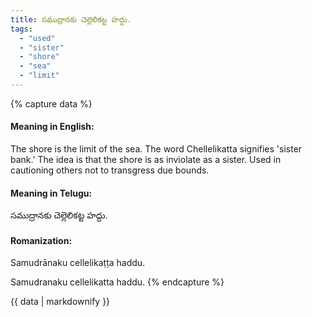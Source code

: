 ```yaml
---
title: సముద్రానకు చెల్లెలికట్ట హద్దు.
tags:
  - "used"
  - "sister"
  - "shore"
  - "sea"
  - "limit"
---
```


{% capture data %}
#### Meaning in English:
The shore is the limit of the sea.
The word Chellelikatta signifies 'sister bank.' The idea is that the shore is as inviolate as a sister.
Used in cautioning others not to transgress due bounds.

#### Meaning in Telugu:
సముద్రానకు చెల్లెలికట్ట హద్దు.

#### Romanization:
Samudrānaku cellelikaṭṭa haddu.

Samudranaku cellelikatta haddu.
{% endcapture %}

{{ data | markdownify }}

